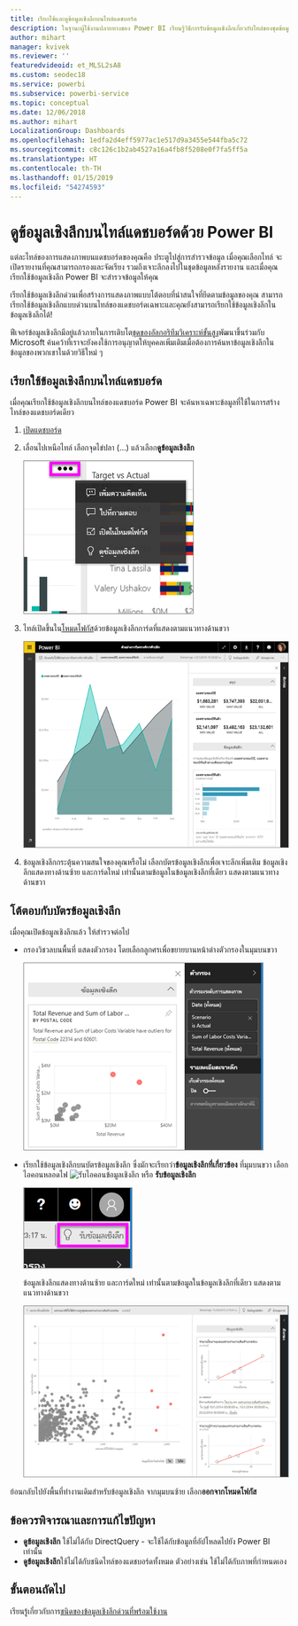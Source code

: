 ```yaml
---
title: เรียกใช้และดูข้อมูลเชิงลึกบนไทล์แดชบอร์ด
description: ในฐานะผู้ใช้งานปลายทางของ Power BI เรียนรู้วิธีการรับข้อมูลเชิงลึกเกี่ยวกับไทล์ของชุดข้อมูลและแดชบอร์ดของคุณ
author: mihart
manager: kvivek
ms.reviewer: ''
featuredvideoid: et_MLSL2sA8
ms.custom: seodec18
ms.service: powerbi
ms.subservice: powerbi-service
ms.topic: conceptual
ms.date: 12/06/2018
ms.author: mihart
LocalizationGroup: Dashboards
ms.openlocfilehash: 1edfa2d4eff5977ac1e517d9a3455e544fba5c72
ms.sourcegitcommit: c8c126c1b2ab4527a16a4fb8f5208e0f7fa5ff5a
ms.translationtype: HT
ms.contentlocale: th-TH
ms.lasthandoff: 01/15/2019
ms.locfileid: "54274593"
---
```

# <a name="view-data-insights-on-dashboard-tiles-with-power-bi"></a>ดูข้อมูลเชิงลึกบนไทล์แดชบอร์ดด้วย Power BI
แต่ละไทล์ของการแสดงภาพบนแดชบอร์ดของคุณคือ ประตูไปสู่การสำรวจข้อมูล เมื่อคุณเลือกไทล์ จะเปิดรายงานที่คุณสามารถกรองและจัดเรียง รวมถึงเจาะลึกลงไปในชุดข้อมูลหลังรายงาน และเมื่อคุณเรียกใช้ข้อมูลเชิงลึก Power BI จะสำรวจข้อมูลให้คุณ

เรียกใช้ข้อมูลเชิงลึกด่วนเพื่อสร้างการแสดงภาพแบบโต้ตอบที่น่าสนใจที่ยึดตามข้อมูลของคุณ สามารถเรียกใช้ข้อมูลเชิงลึกแบบด่วนบนไทล์ของแดชบอร์ดเฉพาะและคุณยังสามารถเรียกใช้ข้อมูลเชิงลึกในข้อมูลเชิงลึกได้!

ฟีเจอร์ข้อมูลเชิงลึกมีอยู่แล้วภายในการเติบโต[ชุดของอัลกอริทึมวิเคราะห์ขั้นสูง](end-user-insight-types.md)พัฒนาขึ้นร่วมกับ Microsoft ค้นคว้าที่เราจะยังคงใช้การอนุญาตให้บุคคลเพิ่มเติมเมื่อต้องการค้นหาข้อมูลเชิงลึกในข้อมูลของพวกเขาในด้วยวิธีใหม่ ๆ

## <a name="run-insights-on-a-dashboard-tile"></a>เรียกใช้ข้อมูลเชิงลึกบนไทล์แดชบอร์ด
เมื่อคุณเรียกใช้ข้อมูลเชิงลึกบนไทล์ของแดชบอร์ด Power BI จะค้นหาเฉพาะข้อมูลที่ใช้ในการสร้างไทล์ของแดชบอร์ดเดียว 

1. [เปิดแดชบอร์ด](end-user-dashboards.md)
2. เลื่อนไปเหนือไทล์ เลือกจุดไข่ปลา (...) แล้วเลือก**ดูข้อมูลเชิงลึก** 

    ![โหมดเมนูจุดไข่ปลา](./media/end-user-insights/power-bi-hover.png)


3. ไทล์เปิดขึ้นใน[โหมดโฟกัส](end-user-focus.md)ด้วยข้อมูลเชิงลึกการ์ดที่แสดงตามแนวทางด้านขวา    
   
    ![โหมดโฟกัส](./media/end-user-insights/pbi-insights-tile.png)    
4. ข้อมูลเชิงลึกกระตุ้นความสนใจของคุณหรือไม่ เลือกบัตรข้อมูลเชิงลึกเพื่อเจาะลึกเพิ่มเติม ข้อมูลเชิงลึกแสดงทางด้านซ้าย และการ์ดใหม่ เท่านั้นตามข้อมูลในข้อมูลเชิงลึกที่เดียว แสดงตามแนวทางด้านขวา    

 ## <a name="interact-with-the-insight-cards"></a>โต้ตอบกับบัตรข้อมูลเชิงลึก
เมื่อคุณเปิดข้อมูลเชิงลึกแล้ว ให้สำรวจต่อไป

   * กรองวิชวลบนพื้นที่  แสดงตัวกรอง โดยเลือกลูกศรเพื่อขยายบานหน้าต่างตัวกรองในมุมบนขวา

     ![ดูข้อมูลเชิงลึกของเมนูตัวกรองที่ขยาย](./media/end-user-insights/power-bi-insights-on-insights.png)
   
   * เรียกใช้ข้อมูลเชิงลึกบนบัตรข้อมูลเชิงลึก ซึ่งมักจะเรียกว่า**ข้อมูลเชิงลึกที่เกี่ยวข้อง** ที่มุมบนขวา เลือกไอคอนหลอดไฟ ![รับไอคอนข้อมูลเชิงลึก](./media/end-user-insights/power-bi-bulb-icon.png)  หรือ **รับข้อมูลเชิงลึก**
     
     ![ไอคอนการรับข้อมูลเชิงลึกแสดงแถบเมนู](./media/end-user-insights/power-bi-autoinsights-tile.png)
     
     ข้อมูลเชิงลึกแสดงทางด้านซ้าย และการ์ดใหม่ เท่านั้นตามข้อมูลในข้อมูลเชิงลึกที่เดียว แสดงตามแนวทางด้านขวา
     
     ![ข้อมูลเชิงลึกเกี่ยวกับข้อมูลเชิงลึก](./media/end-user-insights/power-bi-insights-on-insights-new.png)

ย้อนกลับไปยังพื้นที่ทำงานเดิมสำหรับข้อมูลเชิงลึก จากมุมบนซ้าย เลือก**ออกจากโหมดโฟกัส**

## <a name="considerations-and-troubleshooting"></a>ข้อควรพิจารณาและการแก้ไขปัญหา
- **ดูข้อมูลเชิงลึก** ใช้ไม่ได้กับ DirectQuery - จะใช้ได้กับข้อมูลที่อัปโหลดไปยัง Power BI เท่านั้น
- **ดูข้อมูลเชิงลึก**ใช้ไม่ได้กับชนิดไทล์ของแดชบอร์ดทั้งหมด ตัวอย่างเช่น ใช้ไม่ได้กับภาพที่กำหนดเอง<!--[custom visuals](end-user-custom-visuals.md)-->


## <a name="next-steps"></a>ขั้นตอนถัดไป
เรียนรู้เกี่ยวกับการ[ชนิดของข้อมูลเชิงลึกด่วนที่พร้อมใช้งาน](end-user-insight-types.md)

